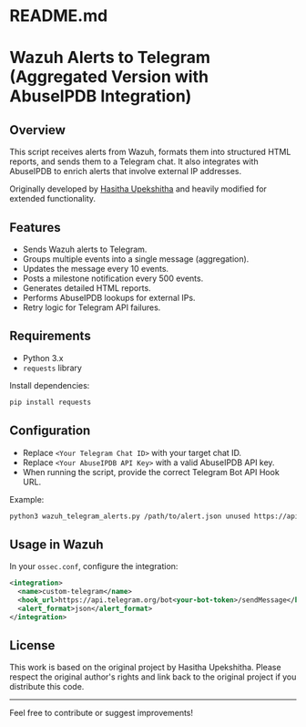 # README.md

# Wazuh Alerts to Telegram (Aggregated Version with AbuseIPDB Integration)

## Overview
This script receives alerts from Wazuh, formats them into structured HTML reports, and sends them to a Telegram chat.
It also integrates with AbuseIPDB to enrich alerts that involve external IP addresses.

Originally developed by [Hasitha Upekshitha](https://medium.com/@hasithaupekshitha97/wazuh-alerts-to-telegram-fb9d15b2e544) and heavily modified for extended functionality.

## Features
- Sends Wazuh alerts to Telegram.
- Groups multiple events into a single message (aggregation).
- Updates the message every 10 events.
- Posts a milestone notification every 500 events.
- Generates detailed HTML reports.
- Performs AbuseIPDB lookups for external IPs.
- Retry logic for Telegram API failures.

## Requirements
- Python 3.x
- `requests` library

Install dependencies:
```bash
pip install requests
```

## Configuration
- Replace `<Your Telegram Chat ID>` with your target chat ID.
- Replace `<Your AbuseIPDB API Key>` with a valid AbuseIPDB API key.
- When running the script, provide the correct Telegram Bot API Hook URL.

Example:
```bash
python3 wazuh_telegram_alerts.py /path/to/alert.json unused https://api.telegram.org/bot<your-bot-token>/sendMessage
```

## Usage in Wazuh
In your `ossec.conf`, configure the integration:
```xml
<integration>
  <name>custom-telegram</name>
  <hook_url>https://api.telegram.org/bot<your-bot-token>/sendMessage</hook_url>
  <alert_format>json</alert_format>
</integration>
```

## License
This work is based on the original project by Hasitha Upekshitha. Please respect the original author's rights and link back to the original project if you distribute this code.

---

Feel free to contribute or suggest improvements!
